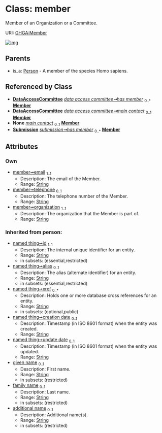 
# Class: member


Member of an Organization or a Committee.

URI: [GHGA:Member](https://w3id.org/GHGA/Member)


[![img](https://yuml.me/diagram/nofunky;dir:TB/class/[Submission],[Person],[DataAccessCommittee]++-%20has%20member%200..*>[Member&#124;email:string;telephone:string%20%3F;organization:string;given_name(i):string%20%3F;family_name(i):string%20%3F;additional_name(i):string%20%3F;id(i):string;alias(i):string%20%3F;xref(i):string%20*;creation_date(i):string%20%3F;update_date(i):string%20%3F;schema_type(i):string%20%3F;schema_version(i):string%20%3F],[DataAccessCommittee]++-%20main%20contact%200..1>[Member],[DataAccessCommittee]-%20main%20contact(i)%200..1>[Member],[Submission]++-%20has%20member%200..*>[Member],[Person]^-[Member],[DataAccessCommittee])](https://yuml.me/diagram/nofunky;dir:TB/class/[Submission],[Person],[DataAccessCommittee]++-%20has%20member%200..*>[Member&#124;email:string;telephone:string%20%3F;organization:string;given_name(i):string%20%3F;family_name(i):string%20%3F;additional_name(i):string%20%3F;id(i):string;alias(i):string%20%3F;xref(i):string%20*;creation_date(i):string%20%3F;update_date(i):string%20%3F;schema_type(i):string%20%3F;schema_version(i):string%20%3F],[DataAccessCommittee]++-%20main%20contact%200..1>[Member],[DataAccessCommittee]-%20main%20contact(i)%200..1>[Member],[Submission]++-%20has%20member%200..*>[Member],[Person]^-[Member],[DataAccessCommittee])

## Parents

 *  is_a: [Person](Person.md) - A member of the species Homo sapiens.

## Referenced by Class

 *  **[DataAccessCommittee](DataAccessCommittee.md)** *[data access committee➞has member](data_access_committee_has_member.md)*  <sub>0..\*</sub>  **[Member](Member.md)**
 *  **[DataAccessCommittee](DataAccessCommittee.md)** *[data access committee➞main contact](data_access_committee_main_contact.md)*  <sub>0..1</sub>  **[Member](Member.md)**
 *  **None** *[main contact](main_contact.md)*  <sub>0..1</sub>  **[Member](Member.md)**
 *  **[Submission](Submission.md)** *[submission➞has member](submission_has_member.md)*  <sub>0..\*</sub>  **[Member](Member.md)**

## Attributes


### Own

 * [member➞email](member_email.md)  <sub>1..1</sub>
     * Description: The email of the Member.
     * Range: [String](types/String.md)
 * [member➞telephone](member_telephone.md)  <sub>0..1</sub>
     * Description: The telephone number of the Member.
     * Range: [String](types/String.md)
 * [member➞organization](member_organization.md)  <sub>1..1</sub>
     * Description: The organization that the Member is part of.
     * Range: [String](types/String.md)

### Inherited from person:

 * [named thing➞id](named_thing_id.md)  <sub>1..1</sub>
     * Description: The internal unique identifier for an entity.
     * Range: [String](types/String.md)
     * in subsets: (essential,restricted)
 * [named thing➞alias](named_thing_alias.md)  <sub>0..1</sub>
     * Description: The alias (alternate identifier) for an entity.
     * Range: [String](types/String.md)
     * in subsets: (essential,restricted)
 * [named thing➞xref](named_thing_xref.md)  <sub>0..\*</sub>
     * Description: Holds one or more database cross references for an entity.
     * Range: [String](types/String.md)
     * in subsets: (optional,public)
 * [named thing➞creation date](named_thing_creation_date.md)  <sub>0..1</sub>
     * Description: Timestamp (in ISO 8601 format) when the entity was created.
     * Range: [String](types/String.md)
 * [named thing➞update date](named_thing_update_date.md)  <sub>0..1</sub>
     * Description: Timestamp (in ISO 8601 format) when the entity was updated.
     * Range: [String](types/String.md)
 * [given name](given_name.md)  <sub>0..1</sub>
     * Description: First name.
     * Range: [String](types/String.md)
     * in subsets: (restricted)
 * [family name](family_name.md)  <sub>0..1</sub>
     * Description: Last name.
     * Range: [String](types/String.md)
     * in subsets: (restricted)
 * [additional name](additional_name.md)  <sub>0..1</sub>
     * Description: Additional name(s).
     * Range: [String](types/String.md)
     * in subsets: (restricted)
